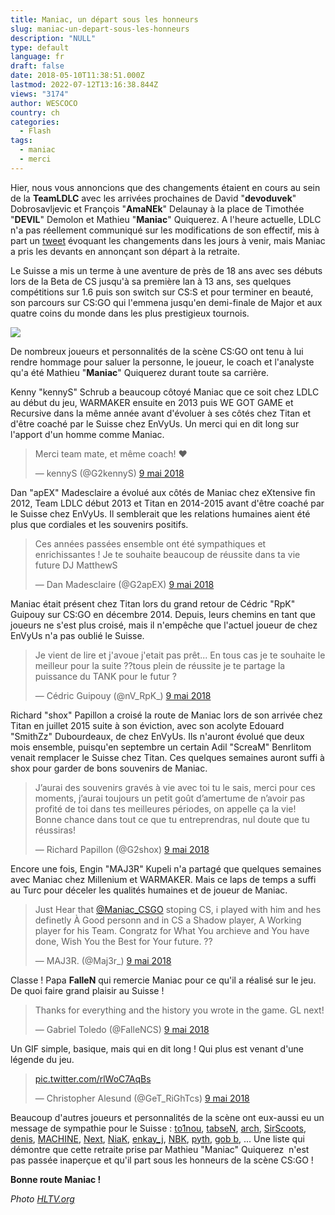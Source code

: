 ```yaml
---
title: Maniac, un départ sous les honneurs
slug: maniac-un-depart-sous-les-honneurs
description: "NULL"
type: default
language: fr
draft: false
date: 2018-05-10T11:38:51.000Z
lastmod: 2022-07-12T13:16:38.844Z
views: "3174"
author: WESCOCO
country: ch
categories:
  - Flash
tags:
  - maniac
  - merci
---
```

Hier, nous vous annoncions que des changements étaient en cours au sein de la **TeamLDLC** avec les arrivées prochaines de David "**devoduvek**" Dobrosavljevic et François "**AmaNEk**" Delaunay à la place de Timothée "**DEVIL**" Demolon et Mathieu "**Maniac**" Quiquerez⁠. A l'heure actuelle, LDLC n'a pas réellement communiqué sur les modifications de son effectif, mis à part un [tweet](https://twitter.com/TeamLDLCFR/status/994229756668280832) évoquant les changements dans les jours à venir, mais Maniac a pris les devants en annonçant son départ à la retraite.

Le Suisse a mis un terme à une aventure de près de 18 ans avec ses débuts lors de la Beta de CS jusqu'à sa première lan à 13 ans, ses quelques compétitions sur 1.6 puis son switch sur CS:S et pour terminer en beauté, son parcours sur CS:GO qui l'emmena jusqu'en demi-finale de Major et aux quatre coins du monde dans les plus prestigieux tournois. 

![](/images/articles/5af4072b0ada9/images/enNmAqDKfck2X8yTmzpgDryjyYbNsyKRmR9ZXsd0.jpeg)

De nombreux joueurs et personnalités de la scène CS:GO ont tenu à lui rendre hommage pour saluer la personne, le joueur, le coach et l'analyste qu'a été Mathieu "**Maniac**" Quiquerez durant toute sa carrière.

Kenny "kennyS" Schrub⁠ a beaucoup côtoyé Maniac que ce soit chez LDLC au début du jeu, WARMAKER ensuite en 2013 puis WE GOT GAME et Recursive dans la même année avant d'évoluer à ses côtés chez Titan et d'être coaché par le Suisse chez EnVyUs. Un merci qui en dit long sur l'apport d'un homme comme Maniac. 

> Merci team mate, et même coach! ❤️
> 
> — kennyS (@G2kennyS) [9 mai 2018](https://twitter.com/G2kennyS/status/994235084562751491?ref%5Fsrc=twsrc%5Etfw)

  
Dan "apEX" Madesclaire⁠ a évolué aux côtés de Maniac chez eXtensive fin 2012, Team LDLC début 2013 et Titan en 2014-2015 avant d'être coaché par le Suisse chez EnVyUs. Il semblerait que les relations humaines aient été plus que cordiales et les souvenirs positifs.

> Ces années passées ensemble ont été sympathiques et enrichissantes ! Je te souhaite beaucoup de réussite dans ta vie future DJ MatthewS
> 
> — Dan Madesclaire (@G2apEX) [9 mai 2018](https://twitter.com/G2apEX/status/994236658244571137?ref%5Fsrc=twsrc%5Etfw)

  
Maniac était présent chez Titan lors du grand retour de Cédric "RpK" Guipouy⁠ sur CS:GO en décembre 2014\. Depuis, leurs chemins en tant que joueurs ne s'est plus croisé, mais il n'empêche que l'actuel joueur de chez EnVyUs n'a pas oublié le Suisse. 

> Je vient de lire et j'avoue j'etait pas prêt... En tous cas je te souhaite le meilleur pour la suite ??tous plein de réussite je te partage la puissance du TANK pour le futur ?
> 
> — Cédric Guipouy (@nV\_RpK\_) [9 mai 2018](https://twitter.com/nV%5FRpK%5F/status/994239906183598080?ref%5Fsrc=twsrc%5Etfw)

  
Richard "shox" Papillon⁠ a croisé la route de Maniac lors de son arrivée chez Titan en juillet 2015 suite à son éviction, avec son acolyte Edouard "SmithZz" Dubourdeaux⁠, de chez EnVyUs. Ils n'auront évolué que deux mois ensemble, puisqu'en septembre un certain Adil "ScreaM" Benrlitom⁠ venait remplacer le Suisse chez Titan. Ces quelques semaines auront suffi à shox pour garder de bons souvenirs de Maniac. 

> J’aurai des souvenirs gravés à vie avec toi tu le sais, merci pour ces moments, j’aurai toujours un petit goût d’amertume de n’avoir pas profité de toi dans tes meilleures périodes, on appelle ça la vie!  
> Bonne chance dans tout ce que tu entreprendras, nul doute que tu réussiras!
> 
> — Richard Papillon (@G2shox) [9 mai 2018](https://twitter.com/G2shox/status/994270013925330944?ref%5Fsrc=twsrc%5Etfw)

  
Encore une fois, Engin "MAJ3R" Kupeli⁠ n'a partagé que quelques semaines avec Maniac chez Millenium et WARMAKER. Mais ce laps de temps a suffi au Turc pour déceler les qualités humaines et de joueur de Maniac. 

> Just Hear that [@Maniac\_CSGO](https://twitter.com/Maniac%5FCSGO?ref%5Fsrc=twsrc%5Etfw) stoping CS, i played with him and hes definetly À Good personn and in CS a Shadow player, A Working player for his Team. Congratz for What You archieve and You have done, Wish You the Best for Your future. ??
> 
> — MAJ3R. (@Maj3r\_) [9 mai 2018](https://twitter.com/Maj3r%5F/status/994299910773264385?ref%5Fsrc=twsrc%5Etfw)

  
Classe ! Papa **FalleN** qui remercie Maniac pour ce qu'il a réalisé sur le jeu. De quoi faire grand plaisir au Suisse !

> Thanks for everything and the history you wrote in the game. GL next!
> 
> — Gabriel Toledo (@FalleNCS) [9 mai 2018](https://twitter.com/FalleNCS/status/994237963633545216?ref%5Fsrc=twsrc%5Etfw)

  
Un GIF simple, basique, mais qui en dit long ! Qui plus est venant d'une légende du jeu. 

> [pic.twitter.com/rlWoC7AqBs](https://t.co/rlWoC7AqBs)
> 
> — Christopher Alesund (@GeT\_RiGhTcs) [9 mai 2018](https://twitter.com/GeT%5FRiGhTcs/status/994244295589879808?ref%5Fsrc=twsrc%5Etfw)

  
Beaucoup d'autres joueurs et personnalités de la scène ont eux-aussi eu un message de sympathie pour le Suisse : [to1nou](https://twitter.com/LDLC%5Fto1nou/status/994335690539323392), [tabseN](https://twitter.com/tabseNcs/status/994238855208493056), [arch](https://twitter.com/archcsgo/status/994245047288770561), [SirScoots](https://twitter.com/SirScoots/status/994236381307191297), [denis](https://twitter.com/denisCSGO/status/994344514130251777), [MACHINE](https://twitter.com/denisCSGO/status/994344514130251777), [Next](https://twitter.com/nV%5FNextCS/status/994243499133423616), [NiaK](https://twitter.com/NiaK/status/994313549844447238), [enkay\_j](https://twitter.com/enkay%5FJ/status/994241107419688960), [NBK](https://twitter.com/G2NBK/status/994243756961533952), [pyth](https://twitter.com/pythCS/status/994234848532422656), [gob b](https://twitter.com/gobelante/status/994244946541637632), ... Une liste qui démontre que cette retraite prise par Mathieu "Maniac" Quiquerez⁠ ⁠ n'est pas passée inaperçue et qu'il part sous les honneurs de la scène CS:GO !

**Bonne route Maniac !**

_Photo [](https://flickshot.fr/fr/images/articles/maniac-prend-sa-retraite/HLTV.org)[HLTV.org](https://HLTV.org)_
